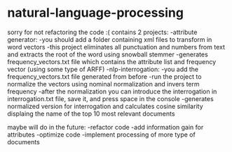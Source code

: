 # natural-language-processing
sorry for not refactoring the code :(
contains 2 projects:
  -attribute generator: -you should add a folder containing xml files to transform in word vectors
                        -this project eliminates all punctuation and numbers from text and extracts the root of the word using snowball stemmer
                        -generates frequency_vectors.txt file which contains the attribute list and frequency vector (using some type of ARFF)
  -nlp-interrogation: -you add the frequency_vectors.txt file generated from before
                      -run the project to normalize the vectors using nominal normalization and invers term frequency
                      -after the normalization you can introduce the interrogation in interrogation.txt file, save it, and press space in the console
                      -generates normalized version for interrogation and calculates cosine similarity displaing the name of the top 10 most relevant documents
                      
maybe will do in the future:  -refactor code
                              -add information gain for attributes
                              -optimize code
                              -implement processing of more type of documents

